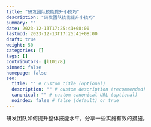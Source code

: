 ```yaml
---
title: "研发团队技能提升小技巧"
description: "研发团队技能提升小技巧"
summary: ""
date: 2023-12-13T17:25:41+08:00
lastmod: 2023-12-13T17:25:41+08:00
draft: true
weight: 50
categories: []
tags: []
contributors: [l10178]
pinned: false
homepage: false
seo:
  title: "" # custom title (optional)
  description: "" # custom description (recommended)
  canonical: "" # custom canonical URL (optional)
  noindex: false # false (default) or true
---
```


研发团队如何提升整体技能水平，分享一些实施有效的措施。
